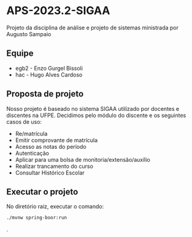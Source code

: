 # APS-2023.2-SIGAA
Projeto da disciplina de análise e projeto de sistemas ministrada por Augusto Sampaio

## Equipe
- egb2 - Enzo Gurgel Bissoli
- hac - Hugo Alves Cardoso

## Proposta de projeto
Nosso projeto é baseado no sistema SIGAA utilizado por docentes e discentes na UFPE.
Decidimos pelo módulo do discente e os seguintes casos de uso:

- Re/matrícula 
- Emitir comprovante de matrícula 
- Acesso as notas do período
- Autenticação
- Aplicar para uma bolsa de monitoria/extensão/auxílio
- Realizar trancamento do curso
- Consultar Histórico Escolar


## Executar o projeto
No diretório raiz, executar o comando:
~~~bash
./mvnw spring-boor:run
~~~
.
